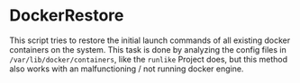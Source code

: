# DockerRestore


This script tries to restore the initial launch commands of all existing docker containers on the system. 
This task is done by analyzing the config files in `/var/lib/docker/containers`, like the `runlike` Project does, but this method also works with an malfunctioning / not running docker engine.
